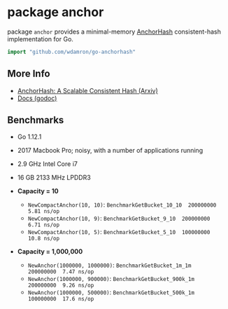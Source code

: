 # package anchor

package `anchor` provides a minimal-memory [AnchorHash](https://arxiv.org/abs/1812.09674) consistent-hash implementation for Go.

```go
import "github.com/wdamron/go-anchorhash"
```

## More Info

* [AnchorHash: A Scalable Consistent Hash (Arxiv)](https://arxiv.org/abs/1812.09674)
* [Docs (godoc)](https://godoc.org/github.com/wdamron/go-anchorhash)

## Benchmarks

* Go 1.12.1
* 2017 Macbook Pro; noisy, with a number of applications running
* 2.9 GHz Intel Core i7
* 16 GB 2133 MHz LPDDR3

* **Capacity = 10**
  * `NewCompactAnchor(10, 10)`: `BenchmarkGetBucket_10_10  200000000  5.81 ns/op`
  * `NewCompactAnchor(10, 9)`: `BenchmarkGetBucket_9_10  200000000  6.71 ns/op`
  * `NewCompactAnchor(10, 5)`: `BenchmarkGetBucket_5_10  100000000  10.8 ns/op`
* **Capacity = 1,000,000**
  * `NewAnchor(1000000, 1000000)`: `BenchmarkGetBucket_1m_1m   200000000  7.47 ns/op`
  * `NewAnchor(1000000, 900000)`: `BenchmarkGetBucket_900k_1m  200000000  9.26 ns/op`
  * `NewAnchor(1000000, 500000)`: `BenchmarkGetBucket_500k_1m  100000000  17.6 ns/op`
